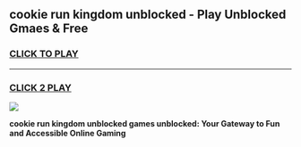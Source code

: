 
## cookie run kingdom unblocked - Play Unblocked Gmaes & Free
<h3>
<a href="https://news.freeplayer.one?title=cookie_run_kingdom_unblocked&ref=16F">CLICK TO PLAY</a></h3>
<hr>

<h3>
<a href="https://news.freeplayer.one?title=cookie_run_kingdom_unblocked&ref=16F">CLICK 2 PLAY</a>
  
</h3>

<a href="https://news.freeplayer.one?title=cookie_run_kingdom_unblocked&ref=16F/"><img src="https://clearcache.store/games.png"></a>


**cookie run kingdom unblocked games unblocked: Your Gateway to Fun and Accessible Online Gaming**
